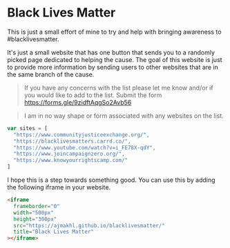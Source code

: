 # Black Lives Matter

This is just a small effort of mine to try and help with bringing awareness to #blacklivesmatter.

It's just a small website that has one button that sends you to a randomly picked page dedicated to helping the cause. The goal of this website is just to provide more information by sending users to other websites that are in the same branch of the cause.

> If you have any concerns with the list please let me know and/or if you would like to add to the list. Submit the form https://forms.gle/9zidftAqgSo2Avb56

> I am in no way shape or form associated with any websites on the list.

```js
var sites = [
  "https://www.communityjusticeexchange.org/",
  "https://blacklivesmatters.carrd.co/",
  "https://www.youtube.com/watch?v=i_FE78X-qdY",
  "https://www.joincampaignzero.org/",
  "https://www.knowyourrightscamp.com/"
]
```

I hope this is a step towards something good. You can use this by adding the following iframe in your website.

```html
<iframe
  frameborder="0"
  width="500px"
  height="300px"
  src="https://ajmakhl.github.io/blacklivesmatter/"
  title="Black Lives Matter"
></iframe>
```
